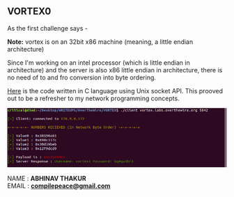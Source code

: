 ## VORTEX0
As the first challenge says -

**Note:** vortex is on an 32bit x86 machine (meaning, a little endian architecture)

Since I'm working on an intel processor (which is little endian in architecture) and the server is also x86 little endian in architecture, there is no need of to and fro conversion into byte ordering.

[Here] is the code written in C language using Unix socket API. This prooved out to be a refresher to my network programming concepts.

![client binary](./screenshots/vortex00_ss.png)


NAME  : **ABHINAV THAKUR** <br>
EMAIL : **compilepeace@gmail.com**


[Here]: ./client.c